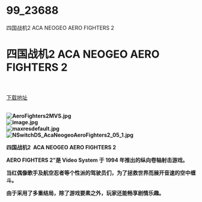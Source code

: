 # 99_23688
四国战机2 ACA NEOGEO AERO FIGHTERS 2
# 四国战机2 ACA NEOGEO AERO FIGHTERS 2
 <br/></br>
[下载地址](https://www.switch520.cc/article/23688 "下载地址")
<br/></br>

<p><strong><img title="AeroFighters2MVS.jpg" src="https://www.switch520.cc/muke_img/2021_10_25_621bbf85b8ee0.jpg" alt="AeroFighters2MVS.jpg"></strong><br>
<strong><img title="image.jpg" src="https://www.switch520.cc/muke_img/2021_10_25_491cd818883d0.jpg" alt="image.jpg"></strong><br>
<strong><img title="maxresdefault.jpg" src="https://www.switch520.cc/muke_img/2021_10_25_7a4588a5b8207.jpg" alt="maxresdefault.jpg"></strong><br>
<strong><img title="NSwitchDS_AcaNeogeoAeroFighters2_05_1.jpg" src="https://www.switch520.cc/muke_img/2021_10_25_29b8b58c3a4ef.jpg" alt="NSwitchDS_AcaNeogeoAeroFighters2_05_1.jpg">&nbsp;</strong></p>
<p><strong>四国战机2&nbsp; ACA NEOGEO AERO FIGHTERS 2</strong></p>
<p><strong>AERO FIGHTERS 2”是 Video System 于 1994 年推出的纵向卷轴射击游戏。</strong></p>
<p><strong>当红偶像歌手及航空忍者等个性派的驾驶员们，为了拯救世界而展开音速的空中缠斗。</strong></p>
<p><strong>由于采用了多重结局，除了游戏要素之外，玩家还能畅享剧情乐趣。</strong></p>
